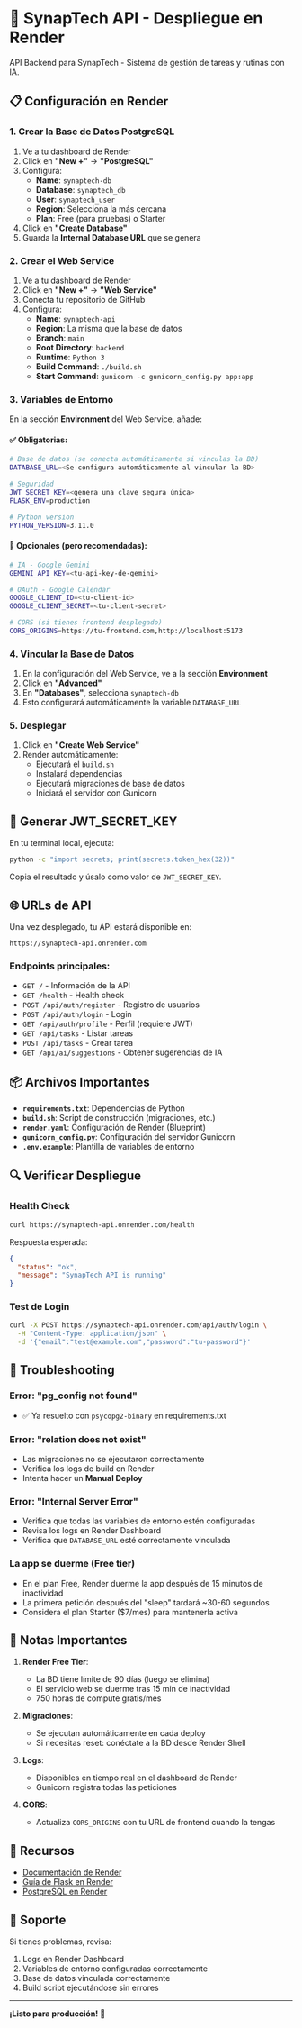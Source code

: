 # 🚀 SynapTech API - Despliegue en Render

API Backend para SynapTech - Sistema de gestión de tareas y rutinas con IA.

## 📋 Configuración en Render

### 1. Crear la Base de Datos PostgreSQL

1. Ve a tu dashboard de Render
2. Click en **"New +"** → **"PostgreSQL"**
3. Configura:
   - **Name**: `synaptech-db`
   - **Database**: `synaptech_db`
   - **User**: `synaptech_user`
   - **Region**: Selecciona la más cercana
   - **Plan**: Free (para pruebas) o Starter
4. Click en **"Create Database"**
5. Guarda la **Internal Database URL** que se genera

### 2. Crear el Web Service

1. Ve a tu dashboard de Render
2. Click en **"New +"** → **"Web Service"**
3. Conecta tu repositorio de GitHub
4. Configura:
   - **Name**: `synaptech-api`
   - **Region**: La misma que la base de datos
   - **Branch**: `main`
   - **Root Directory**: `backend`
   - **Runtime**: `Python 3`
   - **Build Command**: `./build.sh`
   - **Start Command**: `gunicorn -c gunicorn_config.py app:app`

### 3. Variables de Entorno

En la sección **Environment** del Web Service, añade:

#### ✅ **Obligatorias**:

```bash
# Base de datos (se conecta automáticamente si vinculas la BD)
DATABASE_URL=<Se configura automáticamente al vincular la BD>

# Seguridad
JWT_SECRET_KEY=<genera una clave segura única>
FLASK_ENV=production

# Python version
PYTHON_VERSION=3.11.0
```

#### 🔧 **Opcionales** (pero recomendadas):

```bash
# IA - Google Gemini
GEMINI_API_KEY=<tu-api-key-de-gemini>

# OAuth - Google Calendar
GOOGLE_CLIENT_ID=<tu-client-id>
GOOGLE_CLIENT_SECRET=<tu-client-secret>

# CORS (si tienes frontend desplegado)
CORS_ORIGINS=https://tu-frontend.com,http://localhost:5173
```

### 4. Vincular la Base de Datos

1. En la configuración del Web Service, ve a la sección **Environment**
2. Click en **"Advanced"**
3. En **"Databases"**, selecciona `synaptech-db`
4. Esto configurará automáticamente la variable `DATABASE_URL`

### 5. Desplegar

1. Click en **"Create Web Service"**
2. Render automáticamente:
   - Ejecutará el `build.sh`
   - Instalará dependencias
   - Ejecutará migraciones de base de datos
   - Iniciará el servidor con Gunicorn

## 🔑 Generar JWT_SECRET_KEY

En tu terminal local, ejecuta:

```bash
python -c "import secrets; print(secrets.token_hex(32))"
```

Copia el resultado y úsalo como valor de `JWT_SECRET_KEY`.

## 🌐 URLs de API

Una vez desplegado, tu API estará disponible en:
```
https://synaptech-api.onrender.com
```

### Endpoints principales:

- `GET /` - Información de la API
- `GET /health` - Health check
- `POST /api/auth/register` - Registro de usuarios
- `POST /api/auth/login` - Login
- `GET /api/auth/profile` - Perfil (requiere JWT)
- `GET /api/tasks` - Listar tareas
- `POST /api/tasks` - Crear tarea
- `GET /api/ai/suggestions` - Obtener sugerencias de IA

## 📦 Archivos Importantes

- **`requirements.txt`**: Dependencias de Python
- **`build.sh`**: Script de construcción (migraciones, etc.)
- **`render.yaml`**: Configuración de Render (Blueprint)
- **`gunicorn_config.py`**: Configuración del servidor Gunicorn
- **`.env.example`**: Plantilla de variables de entorno

## 🔍 Verificar Despliegue

### Health Check
```bash
curl https://synaptech-api.onrender.com/health
```

Respuesta esperada:
```json
{
  "status": "ok",
  "message": "SynapTech API is running"
}
```

### Test de Login
```bash
curl -X POST https://synaptech-api.onrender.com/api/auth/login \
  -H "Content-Type: application/json" \
  -d '{"email":"test@example.com","password":"tu-password"}'
```

## 🐛 Troubleshooting

### Error: "pg_config not found"
- ✅ Ya resuelto con `psycopg2-binary` en requirements.txt

### Error: "relation does not exist"
- Las migraciones no se ejecutaron correctamente
- Verifica los logs de build en Render
- Intenta hacer un **Manual Deploy**

### Error: "Internal Server Error"
- Verifica que todas las variables de entorno estén configuradas
- Revisa los logs en Render Dashboard
- Verifica que `DATABASE_URL` esté correctamente vinculada

### La app se duerme (Free tier)
- En el plan Free, Render duerme la app después de 15 minutos de inactividad
- La primera petición después del "sleep" tardará ~30-60 segundos
- Considera el plan Starter ($7/mes) para mantenerla activa

## 📝 Notas Importantes

1. **Render Free Tier**: 
   - La BD tiene límite de 90 días (luego se elimina)
   - El servicio web se duerme tras 15 min de inactividad
   - 750 horas de compute gratis/mes

2. **Migraciones**:
   - Se ejecutan automáticamente en cada deploy
   - Si necesitas reset: conéctate a la BD desde Render Shell

3. **Logs**:
   - Disponibles en tiempo real en el dashboard de Render
   - Gunicorn registra todas las peticiones

4. **CORS**:
   - Actualiza `CORS_ORIGINS` con tu URL de frontend cuando la tengas

## 🔗 Recursos

- [Documentación de Render](https://render.com/docs)
- [Guía de Flask en Render](https://render.com/docs/deploy-flask)
- [PostgreSQL en Render](https://render.com/docs/databases)

## 📧 Soporte

Si tienes problemas, revisa:
1. Logs en Render Dashboard
2. Variables de entorno configuradas correctamente
3. Base de datos vinculada correctamente
4. Build script ejecutándose sin errores

---

**¡Listo para producción! 🎉**
